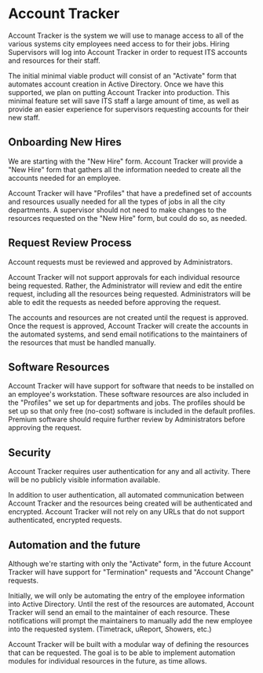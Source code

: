 Account Tracker
========================
Account Tracker is the system we will use to manage access to all of the various systems city employees need access to for their jobs.  Hiring Supervisors will log into Account Tracker in order to request ITS accounts and resources for their staff.

The initial minimal viable product will consist of an "Activate" form that automates account creation in Active Directory.  Once we have this supported, we plan on putting Account Tracker into production.  This minimal feature set will save ITS staff a large amount of time, as well as provide an easier experience for supervisors requesting accounts for their new staff.

Onboarding New Hires
--------------------
We are starting with the "New Hire" form.  Account Tracker will provide a "New Hire" form that gathers all the information needed to create all the accounts needed for an employee.

Account Tracker will have "Profiles" that have a predefined set of accounts and resources usually needed for all the types of jobs in all the city departments.  A supervisor should not need to make changes to the resources requested on the "New Hire" form, but could do so, as needed.

Request Review Process
----------------------
Account requests must be reviewed and approved by Administrators.

Account Tracker will not support approvals for each individual resource being requested.  Rather, the Administrator will review and edit the entire request, including all the resources being requested.  Administrators will be able to edit the requests as needed before approving the request.

The accounts and resources are not created until the request is approved.  Once the request is approved, Account Tracker will create the accounts in the automated systems, and send email notifications to the maintainers of the resources that must be handled manually.

Software Resources
------------------
Account Tracker will have support for software that needs to be installed on an employee's workstation.  These software resources are also included in the "Profiles" we set up for departments and jobs.  The profiles should be set up so that only free (no-cost) software is included in the default profiles.  Premium software should require further review by Administrators before approving the request.

Security
--------
Account Tracker requires user authentication for any and all activity.  There will be no publicly visible information available.

In addition to user authentication, all automated communication between Account Tracker and the resources being created will be authenticated and encrypted.  Account Tracker will not rely on any URLs that do not support authenticated, encrypted requests.

Automation and the future
--------------------------
Although we're starting with only the "Activate" form, in the future Account Tracker will have support for "Termination" requests and "Account Change" requests.

Initially, we will only be automating the entry of the employee information into Active Directory.  Until the rest of the resources are automated, Account Tracker will send an email to the maintainer of each resource.  These notifications will prompt the maintainers to manually add the new employee into the requested system. (Timetrack, uReport, Showers, etc.)

Account Tracker will be built with a modular way of defining the resources that can be requested.  The goal is to be able to implement automation modules for individual resources in the future, as time allows.
